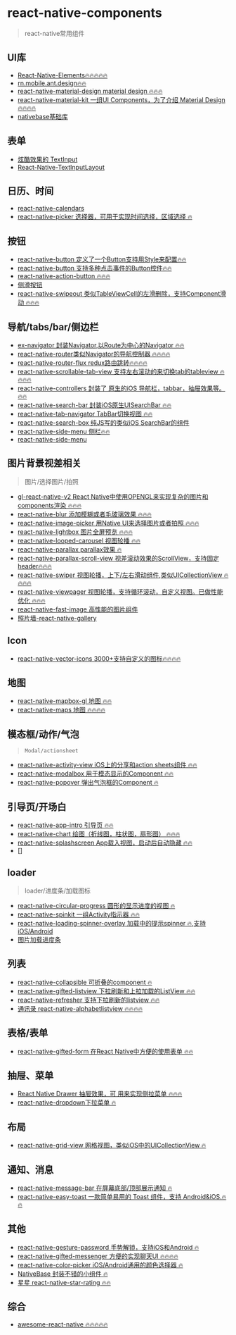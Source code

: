 # react-native-components
> react-native常用组件

UI库
---

- [React-Native-Elements🔥🔥🔥🔥🔥](https://github.com/react-native-training/react-native-elements)
- [rn.mobile.ant.design🔥🔥](https://rn.mobile.ant.design/)
- [react-native-material-design material design 🔥🔥🔥](https://github.com/react-native-material-design/react-native-material-design)
- [react-native-material-kit 一组UI Components，为了介绍 Material Design 🔥🔥🔥🔥](https://github.com/xinthink/react-native-material-kit)
- [nativebase基础库](https://nativebase.io/docs/v0.4.6/components#form)

表单
---

- [炫酷效果的 TextInput](https://github.com/halilb/react-native-textinput-effects)
- [React-Native-TextInputLayout](https://github.com/zbtang/React-Native-TextInputLayout)


日历、时间
--

- [react-native-calendars](https://github.com/wix/react-native-calendars)
- [react-native-picker 选择器，可用于实现时间选择，区域选择 🔥](https://github.com/beefe/react-native-picker)

按钮
---

- [react-native-button 定义了一个Button支持用Style来配置🔥🔥](https://github.com/APSL/react-native-button)
- [react-native-button 支持多种点击事件的Button控件🔥🔥](https://github.com/APSL/react-native-button)
- [react-native-action-button 🔥🔥🔥](https://github.com/mastermoo/react-native-action-button)
- [侧滑按钮](https://github.com/jemise111/react-native-swipe-list-view)
- [react-native-swipeout 类似TableViewCell的左滑删除，支持Component滑动 🔥🔥🔥](https://github.com/dancormier/react-native-swipeout)

导航/tabs/bar/侧边栏
---

- [ex-navigator 封装Navigator,以Route为中心的Navigator 🔥🔥](https://github.com/expo/ex-navigator)
- [react-native-router类似Navigator的导航控制器 🔥🔥🔥🔥](https://github.com/t4t5/react-native-router)
- [react-native-router-flux redux路由跳转🔥🔥🔥🔥](https://github.com/aksonov/react-native-router-flux)
- [react-native-scrollable-tab-view 支持左右滚动的来切换tab的tableview 🔥🔥🔥🔥](https://github.com/ptomasroos/react-native-scrollable-tab-view)
- [react-native-controllers 封装了 原生的iOS 导航栏，tabbar，抽屉效果等。 🔥🔥](https://github.com/wix/react-native-controllers)
- [react-native-search-bar 封装iOS原生UISearchBar 🔥🔥](https://github.com/umhan35/react-native-search-bar)
- [react-native-tab-navigator TabBar切换视图 🔥🔥](https://github.com/ptomasroos/react-native-tab-navigator)
- [react-native-search-box 纯JS写的类似iOS SearchBar的组件](https://github.com/react-native-vietnam/react-native-search-box)
- [react-native-side-menu 侧栏🔥🔥](https://github.com/react-native-community/react-native-side-menu)
- [react-native-side-menu](https://github.com/react-native-community/react-native-side-menu)

图片背景视差相关
---

> 图片/选择图片/拍照

- [gl-react-native-v2 React Native中使用OPENGL来实现复杂的图片和components渲染 🔥🔥🔥](https://github.com/gre/gl-react-native-v2)
- [react-native-blur 添加模糊或者毛玻璃效果 🔥🔥🔥](https://github.com/react-native-community/react-native-blur)
- [react-native-image-picker 用Native UI来选择图片或者拍照 🔥🔥🔥](https://github.com/react-native-community/react-native-image-picker)
- [react-native-lightbox 图片全屏预览 🔥🔥🔥](https://github.com/oblador/react-native-lightbox)
- [react-native-looped-carousel 视图轮播 🔥🔥](https://github.com/phil-r/react-native-looped-carousel)
- [react-native-parallax parallax效果 🔥](https://github.com/oblador/react-native-parallax)
- [react-native-parallax-scroll-view 视差滚动效果的ScrollView，支持固定header🔥🔥🔥](https://github.com/i6mi6/react-native-parallax-scroll-view)
- [react-native-swiper 视图轮播，上下/左右滑动组件,类似UICollectionView 🔥🔥🔥🔥](https://github.com/leecade/react-native-swiper)
- [react-native-viewpager 视图轮播，支持循环滚动，自定义视图。已做性能优化 🔥🔥🔥](https://github.com/race604/react-native-viewpager)
- [react-native-fast-image 高性能的图片组件](https://github.com/DylanVann/react-native-fast-image)
- [照片墙-react-native-gallery](https://github.com/ldn0x7dc/react-native-gallery)

Icon
---

- [react-native-vector-icons 3000+支持自定义的图标🔥🔥🔥🔥](https://github.com/oblador/react-native-vector-icons)

地图
---

- [react-native-mapbox-gl 地图 🔥🔥](https://github.com/mapbox/react-native-mapbox-gl)
- [react-native-maps 地图 🔥🔥🔥🔥](https://github.com/react-native-community/react-native-maps)

模态框/动作/气泡
---

> `Modal/actionsheet`

- [react-native-activity-view iOS上的分享和action sheets组件 🔥🔥](https://github.com/naoufal/react-native-activity-view)
- [react-native-modalbox 用于模态显示的Component 🔥🔥](https://github.com/maxs15/react-native-modalbox)
- [react-native-popover 弹出气泡框的Component 🔥](https://github.com/jeanregisser/react-native-popover)

引导页/开场白
---

- [react-native-app-intro 引导页 🔥🔥](https://github.com/FuYaoDe/react-native-app-intro)
- [react-native-chart 绘图（折线图，柱状图，扇形图） 🔥🔥🔥](https://github.com/tomauty/react-native-chart)
- [react-native-splashscreen App载入视图，启动后自动隐藏 🔥🔥](https://github.com/remobile/react-native-splashscreen)
- []

loader
---

> loader/进度条/加载图标

- [react-native-circular-progress 圆形的显示进度的视图 🔥](https://github.com/bartgryszko/react-native-circular-progress)
- [react-native-spinkit 一组Activity指示器 🔥🔥](https://github.com/maxs15/react-native-spinkit)
- [react-native-loading-spinner-overlay 加载中的提示spinner 🔥,支持iOS/Android](https://github.com/joinspontaneous/react-native-loading-spinner-overlay)
- [图片加载进度条](https://github.com/oblador/react-native-image-progress)

列表
---

- [react-native-collapsible 可折叠的component 🔥](https://github.com/oblador/react-native-collapsible)
- [react-native-gifted-listview 下拉刷新和上拉加载的ListView 🔥🔥](https://github.com/FaridSafi/react-native-gifted-listview)
- [react-native-refresher 支持下拉刷新的listview 🔥🔥](https://github.com/syrusakbary/react-native-refresher)
- [通讯录 react-native-alphabetlistview 🔥🔥🔥🔥](https://github.com/i6mi6/react-native-alphabetlistview)

表格/表单
---

- [react-native-gifted-form 在React Native中方便的使用表单 🔥🔥](https://github.com/FaridSafi/react-native-gifted-form)

抽屉、菜单
---

- [React Native Drawer 抽屉效果，可 用来实现侧拉菜单 🔥🔥🔥](https://github.com/root-two/react-native-drawer)
- [react-native-dropdown下拉菜单 🔥](https://github.com/alinz/react-native-dropdown)

布局
---

- [react-native-grid-view 网格视图，类似iOS中的UICollectionView 🔥](https://github.com/lucholaf/react-native-grid-view)

通知、消息
---

- [react-native-message-bar 在屏幕底部/顶部展示通知 🔥](https://github.com/KBLNY/react-native-message-bar)
- [react-native-easy-toast 一款简单易用的 Toast 组件，支持 Android&iOS.🔥🔥](https://github.com/crazycodeboy/react-native-easy-toast)

其他
---

- [react-native-gesture-password 手势解锁，支持iOS和Android 🔥](https://github.com/spikef/react-native-gesture-password)
- [react-native-gifted-messenger 方便的实现聊天UI 🔥🔥🔥🔥](https://github.com/FaridSafi/react-native-gifted-chat)
- [react-native-color-picker iOS/Android通用的颜色选择器 🔥](https://github.com/instea/react-native-color-picker)
- [NativeBase 封装不错的小组件 🔥](https://github.com/GeekyAnts/NativeBase)
- [星星 react-native-star-rating 🔥🔥](https://github.com/djchie/react-native-star-rating)

综合
---

- [awesome-react-native 🔥🔥🔥🔥🔥](https://github.com/jondot/awesome-react-native)


